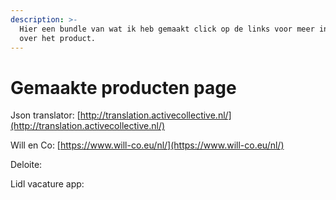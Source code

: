 ```yaml
---
description: >-
  Hier een bundle van wat ik heb gemaakt click op de links voor meer infomatie
  over het product.
---
```


# Gemaakte producten page

Json translator: [http://translation.activecollective.nl/](http://translation.activecollective.nl/)

Will en Co: [https://www.will-co.eu/nl/](https://www.will-co.eu/nl/)

Deloite:

Lidl vacature app:

